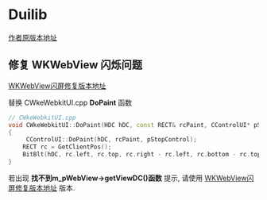 # Duilib

[作者原版本地址](https://github.com/duilib/duilib)

## 修复 WKWebView 闪烁问题

[WKWebView闪屏修复版本地址](https://github.com/GrayLand119/DuiLib_Redrain)

替换 CWkeWebkitUI.cpp **DoPaint** 函数

```cpp
// CWkeWebkitUI.cpp
void CWkeWebkitUI::DoPaint(HDC hDC, const RECT& rcPaint, CControlUI* pStopControl)
{
     CControlUI::DoPaint(hDC, rcPaint, pStopControl);
    RECT rc = GetClientPos();
    BitBlt(hDC, rc.left, rc.top, rc.right - rc.left, rc.bottom - rc.top, m_pWebView->getViewDC(), 0, 0, SRCCOPY);
}
```

若出现 **找不到m_pWebView->getViewDC()函数** 提示, 请使用 [WKWebView闪屏修复版本地址](https://github.com/GrayLand119/DuiLib_Redrain) 版本.

